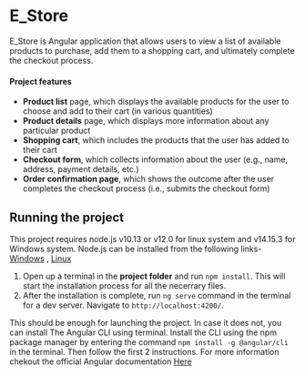 # E_Store

E_Store is Angular application that allows users to view a list of available products to purchase, add them to a shopping cart, and ultimately complete the checkout process. 


#### Project features

* **Product list** page, which displays the available products for the user to choose and add to their cart (in various quantities)
* **Product details** page, which displays more information about any particular product
* **Shopping cart**, which includes the products that the user has added to their cart
* **Checkout form**, which collects information about the user (e.g., name, address, payment details, etc.)
* **Order confirmation page**, which shows the outcome after the user completes the checkout process (i.e., submits the checkout form)

## Running the project
This project requires node.js v10.13 or v12.0 for linux system and v14.15.3 for Windows system. Node.js can be installed from the following links- [Windows](https://nodejs.org/en/) , [Linux](https://nodejs.org/en/download/)
1. Open up a terminal in the **project folder** and run `npm install`. This will start the installation process for all the necerrary files. 
2. After the installation is complete, run `ng serve` command in the terminal for a dev server. Navigate to `http://localhost:4200/`. 

This should be enough for launching the project. In case it does not, you can install The Angular CLI using terminal. 
Install the CLI using the npm package manager by entering the command `npm install -g @angular/cli` in the terminal. Then follow the first 2 instructions. For more information chekout the official Angular documentation [Here](https://angular.io/cli)